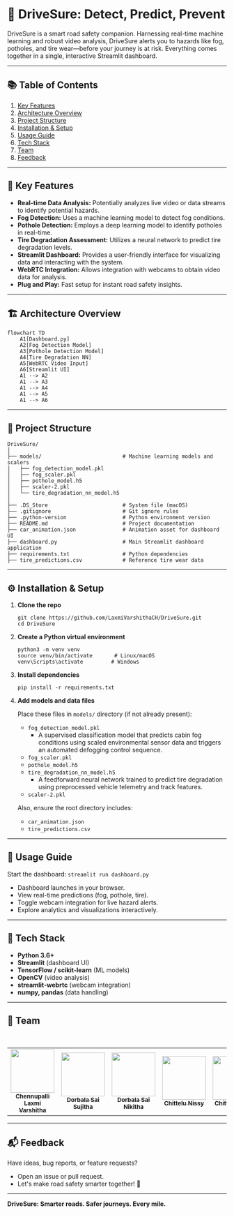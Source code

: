 # 🚗 DriveSure: Detect, Predict, Prevent

DriveSure is a smart road safety companion. Harnessing real-time machine learning and robust video analysis, DriveSure alerts you to hazards like fog, potholes, and tire wear—before your journey is at risk. Everything comes together in a single, interactive Streamlit dashboard.

---

## 📚 Table of Contents

1. [Key Features](#key-features)
2. [Architecture Overview](#architecture-overview)
3. [Project Structure](#project-structure)
4. [Installation & Setup](#installation--setup)
5. [Usage Guide](#usage-guide)
6. [Tech Stack](#tech-stack)
7. [Team](#team)
8. [Feedback](#feedback)

---

## 🚀 Key Features

- **Real-time Data Analysis:** Potentially analyzes live video or data streams to identify potential hazards.
- **Fog Detection:** Uses a machine learning model to detect fog conditions.
- **Pothole Detection:** Employs a deep learning model to identify potholes in real-time.
- **Tire Degradation Assessment:** Utilizes a neural network to predict tire degradation levels.
- **Streamlit Dashboard:** Provides a user-friendly interface for visualizing data and interacting with the system.
- **WebRTC Integration:** Allows integration with webcams to obtain video data for analysis.
- **Plug and Play:** Fast setup for instant road safety insights.

---

## 🏗️ Architecture Overview

```mermaid
flowchart TD
    A1[Dashboard.py]
    A2[Fog Detection Model]
    A3[Pothole Detection Model]
    A4[Tire Degradation NN]
    A5[WebRTC Video Input]
    A6[Streamlit UI]
    A1 --> A2
    A1 --> A3
    A1 --> A4
    A1 --> A5
    A1 --> A6
```

---

## 📂 Project Structure

```text
DriveSure/
│
├── models/                          # Machine learning models and scalers
│   ├── fog_detection_model.pkl
│   ├── fog_scaler.pkl
│   ├── pothole_model.h5
│   ├── scaler-2.pkl
│   └── tire_degradation_nn_model.h5
│
├── .DS_Store                        # System file (macOS)
├── .gitignore                       # Git ignore rules
├── .python-version                  # Python environment version
├── README.md                        # Project documentation
├── car_animation.json               # Animation asset for dashboard UI
├── dashboard.py                     # Main Streamlit dashboard application
├── requirements.txt                 # Python dependencies
├── tire_predictions.csv             # Reference tire wear data
```

---

## ⚙️ Installation & Setup

1. **Clone the repo**  
    ```
    git clone https://github.com/LaxmiVarshithaCH/DriveSure.git
    cd DriveSure
    ```
2. **Create a Python virtual environment**  
    ```
    python3 -m venv venv
    source venv/bin/activate       # Linux/macOS
    venv\Scripts\activate         # Windows
    ```
3. **Install dependencies**  
    ```
    pip install -r requirements.txt
    ```
4. **Add models and data files**
   
   Place these files in `models/` directory (if not already present):
   - `fog_detection_model.pkl`
       - A supervised classification model that predicts cabin fog conditions using scaled environmental sensor data and triggers an automated defogging control sequence.
   - `fog_scaler.pkl`
   - `pothole_model.h5`
   - `tire_degradation_nn_model.h5`
       - A feedforward neural network trained to predict tire degradation using preprocessed vehicle telemetry and track features.
   - `scaler-2.pkl`
   
   Also, ensure the root directory includes:
   - `car_animation.json`
   - `tire_predictions.csv`

---

## 🚦 Usage Guide

Start the dashboard:
    ```
    streamlit run dashboard.py
    ```
- Dashboard launches in your browser.
- View real-time predictions (fog, pothole, tire).
- Toggle webcam integration for live hazard alerts.
- Explore analytics and visualizations interactively.

---

## 🧰 Tech Stack

- **Python 3.6+**
- **Streamlit** (dashboard UI)
- **TensorFlow / scikit-learn** (ML models)
- **OpenCV** (video analysis)
- **streamlit-webrtc** (webcam integration)
- **numpy, pandas** (data handling)

---

## 👥 Team

<table>
  <tr>
    <td align="center">
      <a href="https://github.com/LaxmiVarshithaCH">
        <img src="https://avatars.githubusercontent.com/LaxmiVarshithaCH" width="100px;" alt=""/>
        <br />
        <sub><b>Chennupalli Laxmi Varshitha</b></sub>
      </a>
      <br />
    </td>
    <td align="center">
      <a href="https://github.com/2300030861">
        <img src="https://avatars.githubusercontent.com/2300030861" width="100px;" alt=""/>
        <br />
        <sub><b>Dorbala Sai Sujitha</b></sub>
      </a>
      <br />
    </td>
    <td align="center">
      <a href="https://github.com/32732Nikitha">
        <img src="https://avatars.githubusercontent.com/32732Nikitha" width="100px;" alt=""/>
        <br />
        <sub><b>Dorbala Sai Nikitha</b></sub>
      </a>
      <br />
    </td>
      <td align="center">
      <a href="https://github.com/2300030144">
        <img src="https://avatars.githubusercontent.com/2300030144" width="100px;" alt=""/>
        <br />
        <sub><b>Chittelu Nissy</b></sub>
      </a>
      <br />
    </td>
            <br />
    </td>
      <td align="center">
      <a href="https://github.com/2300030144">
        <img src="https://avatars.githubusercontent.com/Ahad720783" width="100px;" alt=""/>
        <br />
        <sub><b>Chittelu Nissy</b></sub>
      </a>
      <br />
    </td>
  </tr>
</table>

---

## 📬 Feedback

Have ideas, bug reports, or feature requests?  
- Open an issue or pull request.
- Let's make road safety smarter together! 🚦

---

**DriveSure: Smarter roads. Safer journeys. Every mile.**

